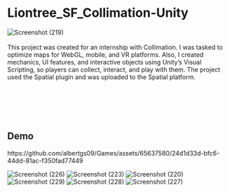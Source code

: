 # Liontree_SF_Collimation-Unity

![Screenshot (219)](https://github.com/albertgs09/Games/assets/65637580/3fb68791-e419-4ace-a219-5b363efda7dc)
<br>
<br>
This project was created for an internship with Collimation. I was tasked to optimize maps for WebGL, mobile, and VR platforms. Also, I created mechanics, UI features, and interactive objects using Unity’s Visual Scripting, so players can collect, interact, and play with them. The project used the Spatial plugin and was uploaded to the Spatial platform.
<br>
<br>
<br>
<br>
<br>
<br>
<h2>
  Demo
</h2>
https://github.com/albertgs09/Games/assets/65637580/24d1d33d-bfc6-44dd-81ac-f350fad77449





![Screenshot (226)](https://github.com/albertgs09/Games/assets/65637580/3eeaf38e-aff9-46ee-b14b-8827ccac3375)
![Screenshot (223)](https://github.com/albertgs09/Games/assets/65637580/1b49c8a7-3c9e-4b80-bd6e-f4e65b61e2df)
![Screenshot (220)](https://github.com/albertgs09/Games/assets/65637580/ed3840a1-44f4-4efd-974a-aa24357448cc)
![Screenshot (229)](https://github.com/albertgs09/Games/assets/65637580/4fa27be3-95c3-41fe-85ef-f9b5579ecb41)
![Screenshot (228)](https://github.com/albertgs09/Games/assets/65637580/f4ddff1c-f378-4130-b920-1d1fedeaceee)
![Screenshot (227)](https://github.com/albertgs09/Games/assets/65637580/0e8098a1-419a-4383-b5b2-9cf1b317b309)
<br>
<br>


